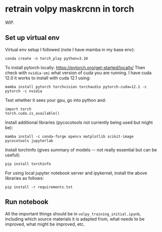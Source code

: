 # retrain volpy maskrcnn in torch
WIP.

## Set up virtual env
Virtual env setup I followed (note I have mamba in my base env):

    conda create -n torch_play python=3.10

To install pytorch locally: https://pytorch.org/get-started/locally/
Then check with `nvidia-smi` what version of cuda you are running. I have cuda 12.0 it works to install with cuda 12.1 using:

    mamba install pytorch torchvision torchaudio pytorch-cuda=12.1 -c pytorch -c nvidia

Test whether it sees your gpu, go into python and:

    import torch
    torch.cuda.is_available()

Install additional libraries (pycocotools not currently being used but might be):

    mamba install -c conda-forge opencv matplotlib scikit-image pycocotools jupyterlab

Install torchinfo (gives summary of models -- not really essential but can be useful):

    pip install torchinfo

For using local jupyter notebook server and ipykernel, install the above libraries as follows:

    pip install -r requirements.txt 

## Run notebook
All the important things should be in `volpy_training_initial.ipynb`, including which source materials it is adapted from, what needs to be improved, what might be improved, etc. 

